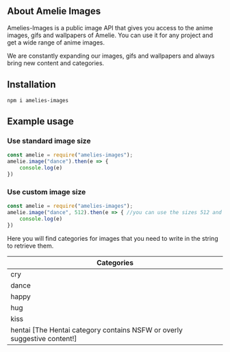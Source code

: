 
## About Amelie Images
Amelies-Images is a public image API that gives you access to the anime images, gifs and wallpapers of Amelie. You can use it for any project and get a wide range of anime images.

We are constantly expanding our images, gifs and wallpapers and always bring new content and categories.

## Installation
```blue
npm i amelies-images
```

## Example usage
### Use standard image size

```js
const amelie = require("amelies-images");
amelie.image("dance").then(e => {
    console.log(e)
})
```

### Use custom image size
```js
const amelie = require("amelies-images");
amelie.image("dance", 512).then(e => { //you can use the sizes 512 and 780
    console.log(e)
})
```

Here you will find categories for images that you need to write in the string to retrieve them.

| Categories |
| ------------ |
| cry |
| dance |
| happy |
| hug |
| kiss |
| hentai [The Hentai category contains NSFW or overly suggestive content!] |